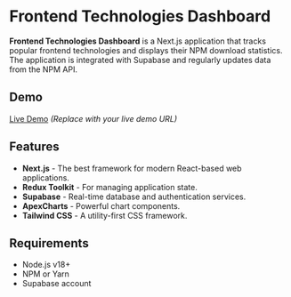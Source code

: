 # Frontend Technologies Dashboard

**Frontend Technologies Dashboard** is a Next.js application that tracks popular frontend technologies and displays their NPM download statistics. The application is integrated with Supabase and regularly updates data from the NPM API.

## Demo

[Live Demo](#) _(Replace with your live demo URL)_

## Features

- **Next.js** - The best framework for modern React-based web applications.
- **Redux Toolkit** - For managing application state.
- **Supabase** - Real-time database and authentication services.
- **ApexCharts** - Powerful chart components.
- **Tailwind CSS** - A utility-first CSS framework.

## Requirements

- Node.js v18+
- NPM or Yarn
- Supabase account
